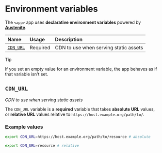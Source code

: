 # Environment variables

The `<app>` app uses **declarative environment variables** powered by
**[Austenite]**.

[austenite]: https://github.com/ezzatron/austenite

| Name                  | Usage    | Description                           |
| :-------------------- | :------- | :------------------------------------ |
| [`CDN_URL`](#cdn_url) | Required | CDN to use when serving static assets |

<!-- prettier-ignore-start -->

> [!TIP]
> If you set an empty value for an environment variable, the app behaves as if that variable isn't set.

<!-- prettier-ignore-end -->

## `CDN_URL`

_CDN to use when serving static assets_

The `CDN_URL` variable is a **required** variable that takes **absolute URL**
values, or **relative URL** values relative to
`https://host.example.org/path/to/`.

### Example values

```sh
export CDN_URL=https://host.example.org/path/to/resource # absolute
```

```sh
export CDN_URL=resource # relative
```
